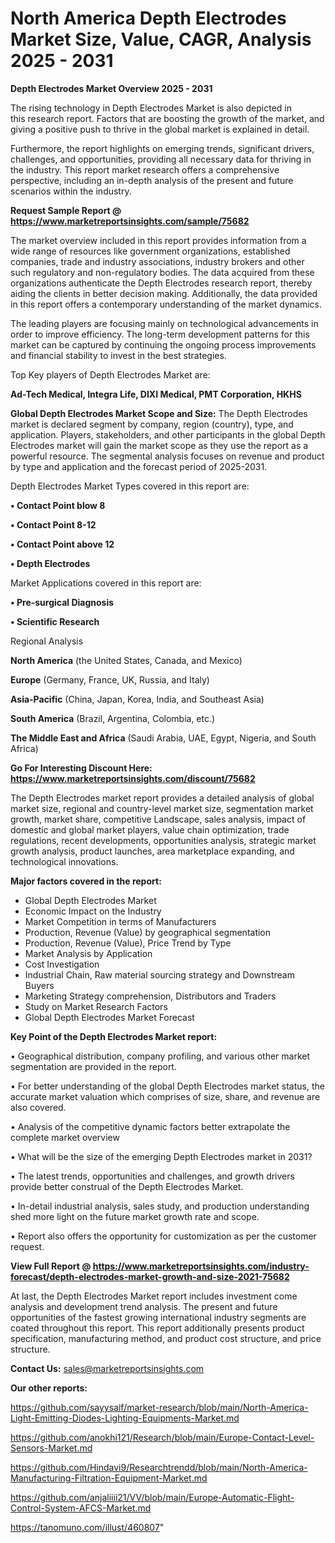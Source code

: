 # North America Depth Electrodes Market Size, Value, CAGR, Analysis 2025 - 2031

<Strong> Depth Electrodes Market Overview 2025 - 2031</strong>

The rising technology in Depth Electrodes Market is also depicted in this research report. Factors that are boosting the growth of the market, and giving a positive push to thrive in the global market is explained in detail.

Furthermore, the report highlights on emerging trends, significant drivers, challenges, and opportunities, providing all necessary data for thriving in the industry. This report market research offers a comprehensive perspective, including an in-depth analysis of the present and future scenarios within the industry.

<strong>Request Sample Report @ <a href=https://www.marketreportsinsights.com/sample/75682>https://www.marketreportsinsights.com/sample/75682</a></strong>

The market overview included in this report provides information from a wide range of resources like government organizations, established companies, trade and industry associations, industry brokers and other such regulatory and non-regulatory bodies. The data acquired from these organizations authenticate the Depth Electrodes research report, thereby aiding the clients in better decision making. Additionally, the data provided in this report offers a contemporary understanding of the market dynamics.

The leading players are focusing mainly on technological advancements in order to improve efficiency. The long-term development patterns for this market can be captured by continuing the ongoing process improvements and financial stability to invest in the best strategies.

Top Key players of Depth Electrodes Market are:

<strong>Ad-Tech Medical, Integra Life, DIXI Medical, PMT Corporation, HKHS</strong>

<strong><b>Global Depth Electrodes Market Scope and Size:</b></strong>
The Depth Electrodes market is declared segment by company, region (country), type, and application. Players, stakeholders, and other participants in the global Depth Electrodes market will gain the market scope as they use the report as a powerful resource. The segmental analysis focuses on revenue and product by type and application and the forecast period of 2025-2031.

Depth Electrodes Market Types covered in this report are:

<strong>• Contact Point blow 8

• Contact Point 8-12

• Contact Point above 12

• Depth Electrodes</strong>

Market Applications covered in this report are:

<strong>• Pre-surgical Diagnosis

• Scientific Research</strong> 

Regional Analysis

<strong>North America</strong> (the United States, Canada, and Mexico)

<strong>Europe</strong> (Germany, France, UK, Russia, and Italy)

<strong>Asia-Pacific</strong> (China, Japan, Korea, India, and Southeast Asia)

<strong>South America</strong> (Brazil, Argentina, Colombia, etc.)

<strong>The Middle East and Africa</strong> (Saudi Arabia, UAE, Egypt, Nigeria, and South Africa)

<strong>Go For Interesting Discount Here: <a href=https://www.marketreportsinsights.com/discount/75682>https://www.marketreportsinsights.com/discount/75682</a></strong>

The Depth Electrodes market report provides a detailed analysis of global market size, regional and country-level market size, segmentation market growth, market share, competitive Landscape, sales analysis, impact of domestic and global market players, value chain optimization, trade regulations, recent developments, opportunities analysis, strategic market growth analysis, product launches, area marketplace expanding, and technological innovations.

<strong><b>Major factors covered in the report:</b></strong>
<ul>
  <li>Global Depth Electrodes Market </li>
  <li>Economic Impact on the Industry</li>
  <li>Market Competition in terms of Manufacturers</li>
  <li>Production, Revenue (Value) by geographical segmentation</li>
  <li>Production, Revenue (Value), Price Trend by Type</li>
  <li>Market Analysis by Application</li>
  <li>Cost Investigation</li>
  <li>Industrial Chain, Raw material sourcing strategy and Downstream Buyers</li>
  <li>Marketing Strategy comprehension, Distributors and Traders</li>
  <li>Study on Market Research Factors</li>
  <li>Global Depth Electrodes Market Forecast</li>
</ul>

<strong><b>Key Point of the Depth Electrodes Market report:</b></strong>

• Geographical distribution, company profiling, and various other market segmentation are provided in the report.

• For better understanding of the global Depth Electrodes market status, the accurate market valuation which comprises of size, share, and revenue are also covered.

• Analysis of the competitive dynamic factors better extrapolate the complete market overview

• What will be the size of the emerging Depth Electrodes market in 2031?

• The latest trends, opportunities and challenges, and growth drivers provide better construal of the Depth Electrodes Market.

• In-detail industrial analysis, sales study, and production understanding shed more light on the future market growth rate and scope.

• Report also offers the opportunity for customization as per the customer request.

<strong><b>View Full Report @ <a href=https://www.marketreportsinsights.com/industry-forecast/depth-electrodes-market-growth-and-size-2021-75682>https://www.marketreportsinsights.com/industry-forecast/depth-electrodes-market-growth-and-size-2021-75682</a></b></strong>


At last, the Depth Electrodes Market report includes investment come analysis and development trend analysis. The present and future opportunities of the fastest growing international industry segments are coated throughout this report. This report additionally presents product specification, manufacturing method, and product cost structure, and price structure.

<strong>Contact Us:</strong>
sales@marketreportsinsights.com

<strong>Our other reports:</strong>

<a href=https://github.com/sayysaif/market-research/blob/main/North-America-Light-Emitting-Diodes-Lighting-Equipments-Market.md>https://github.com/sayysaif/market-research/blob/main/North-America-Light-Emitting-Diodes-Lighting-Equipments-Market.md</a>

<a href=https://github.com/anokhi121/Research/blob/main/Europe-Contact-Level-Sensors-Market.md>https://github.com/anokhi121/Research/blob/main/Europe-Contact-Level-Sensors-Market.md</a>

<a href=https://github.com/Hindavi9/Researchtrendd/blob/main/North-America-Manufacturing-Filtration-Equipment-Market.md>https://github.com/Hindavi9/Researchtrendd/blob/main/North-America-Manufacturing-Filtration-Equipment-Market.md</a>

<a href=https://github.com/anjaliiii21/VV/blob/main/Europe-Automatic-Flight-Control-System-AFCS-Market.md>https://github.com/anjaliiii21/VV/blob/main/Europe-Automatic-Flight-Control-System-AFCS-Market.md</a>

<a href=https://tanomuno.com/illust/460807>https://tanomuno.com/illust/460807</a>"
